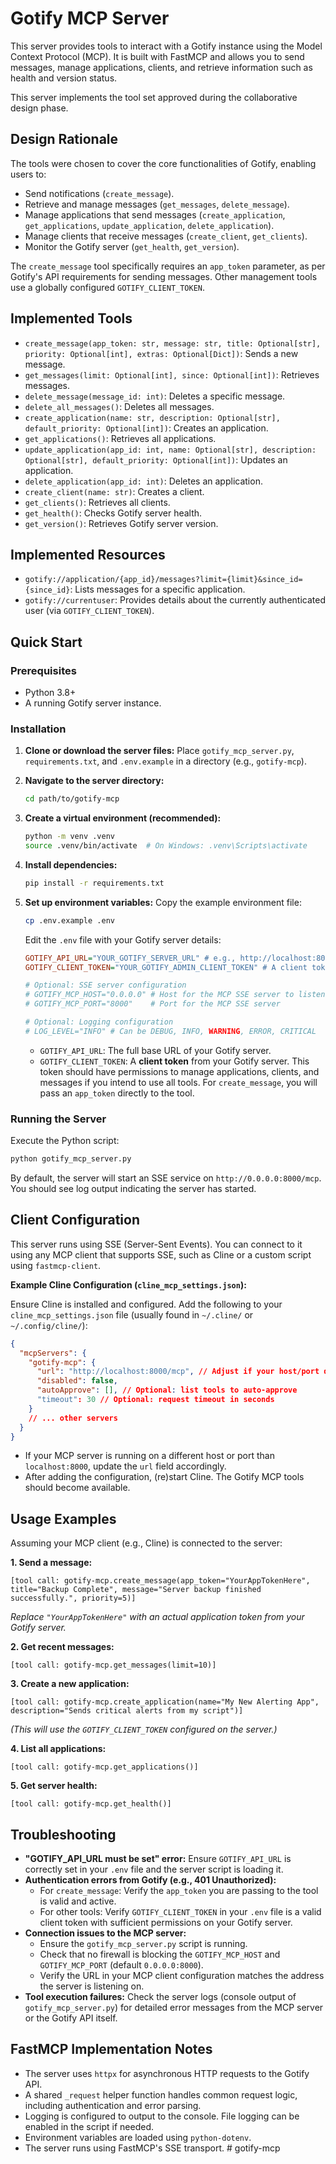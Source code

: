 # Gotify MCP Server

This server provides tools to interact with a Gotify instance using the Model Context Protocol (MCP). It is built with FastMCP and allows you to send messages, manage applications, clients, and retrieve information such as health and version status.

This server implements the tool set approved during the collaborative design phase.

## Design Rationale

The tools were chosen to cover the core functionalities of Gotify, enabling users to:
- Send notifications (`create_message`).
- Retrieve and manage messages (`get_messages`, `delete_message`).
- Manage applications that send messages (`create_application`, `get_applications`, `update_application`, `delete_application`).
- Manage clients that receive messages (`create_client`, `get_clients`).
- Monitor the Gotify server (`get_health`, `get_version`).

The `create_message` tool specifically requires an `app_token` parameter, as per Gotify's API requirements for sending messages. Other management tools use a globally configured `GOTIFY_CLIENT_TOKEN`.

## Implemented Tools

- `create_message(app_token: str, message: str, title: Optional[str], priority: Optional[int], extras: Optional[Dict])`: Sends a new message.
- `get_messages(limit: Optional[int], since: Optional[int])`: Retrieves messages.
- `delete_message(message_id: int)`: Deletes a specific message.
- `delete_all_messages()`: Deletes all messages.
- `create_application(name: str, description: Optional[str], default_priority: Optional[int])`: Creates an application.
- `get_applications()`: Retrieves all applications.
- `update_application(app_id: int, name: Optional[str], description: Optional[str], default_priority: Optional[int])`: Updates an application.
- `delete_application(app_id: int)`: Deletes an application.
- `create_client(name: str)`: Creates a client.
- `get_clients()`: Retrieves all clients.
- `get_health()`: Checks Gotify server health.
- `get_version()`: Retrieves Gotify server version.

## Implemented Resources

- `gotify://application/{app_id}/messages?limit={limit}&since_id={since_id}`: Lists messages for a specific application.
- `gotify://currentuser`: Provides details about the currently authenticated user (via `GOTIFY_CLIENT_TOKEN`).

## Quick Start

### Prerequisites
- Python 3.8+
- A running Gotify server instance.

### Installation

1.  **Clone or download the server files:**
    Place `gotify_mcp_server.py`, `requirements.txt`, and `.env.example` in a directory (e.g., `gotify-mcp`).

2.  **Navigate to the server directory:**
    ```bash
    cd path/to/gotify-mcp
    ```

3.  **Create a virtual environment (recommended):**
    ```bash
    python -m venv .venv
    source .venv/bin/activate  # On Windows: .venv\Scripts\activate
    ```

4.  **Install dependencies:**
    ```bash
    pip install -r requirements.txt
    ```

5.  **Set up environment variables:**
    Copy the example environment file:
    ```bash
    cp .env.example .env
    ```
    Edit the `.env` file with your Gotify server details:
    ```ini
    GOTIFY_API_URL="YOUR_GOTIFY_SERVER_URL" # e.g., http://localhost:80 or https://gotify.example.com
    GOTIFY_CLIENT_TOKEN="YOUR_GOTIFY_ADMIN_CLIENT_TOKEN" # A client token with permissions to manage apps/messages

    # Optional: SSE server configuration
    # GOTIFY_MCP_HOST="0.0.0.0" # Host for the MCP SSE server to listen on
    # GOTIFY_MCP_PORT="8000"    # Port for the MCP SSE server

    # Optional: Logging configuration
    # LOG_LEVEL="INFO" # Can be DEBUG, INFO, WARNING, ERROR, CRITICAL
    ```
    - `GOTIFY_API_URL`: The full base URL of your Gotify server.
    - `GOTIFY_CLIENT_TOKEN`: A **client token** from your Gotify server. This token should have permissions to manage applications, clients, and messages if you intend to use all tools. For `create_message`, you will pass an `app_token` directly to the tool.

### Running the Server

Execute the Python script:
```bash
python gotify_mcp_server.py
```
By default, the server will start an SSE service on `http://0.0.0.0:8000/mcp`.
You should see log output indicating the server has started.

## Client Configuration

This server runs using SSE (Server-Sent Events). You can connect to it using any MCP client that supports SSE, such as Cline or a custom script using `fastmcp-client`.

**Example Cline Configuration (`cline_mcp_settings.json`):**

Ensure Cline is installed and configured. Add the following to your `cline_mcp_settings.json` file (usually found in `~/.cline/` or `~/.config/cline/`):

```json
{
  "mcpServers": {
    "gotify-mcp": {
      "url": "http://localhost:8000/mcp", // Adjust if your host/port differs
      "disabled": false,
      "autoApprove": [], // Optional: list tools to auto-approve
      "timeout": 30 // Optional: request timeout in seconds
    }
    // ... other servers
  }
}
```

- If your MCP server is running on a different host or port than `localhost:8000`, update the `url` field accordingly.
- After adding the configuration, (re)start Cline. The Gotify MCP tools should become available.

## Usage Examples

Assuming your MCP client (e.g., Cline) is connected to the server:

**1. Send a message:**
```
[tool call: gotify-mcp.create_message(app_token="YourAppTokenHere", title="Backup Complete", message="Server backup finished successfully.", priority=5)]
```
*Replace `"YourAppTokenHere"` with an actual application token from your Gotify server.*

**2. Get recent messages:**
```
[tool call: gotify-mcp.get_messages(limit=10)]
```

**3. Create a new application:**
```
[tool call: gotify-mcp.create_application(name="My New Alerting App", description="Sends critical alerts from my script")]
```
*(This will use the `GOTIFY_CLIENT_TOKEN` configured on the server.)*

**4. List all applications:**
```
[tool call: gotify-mcp.get_applications()]
```

**5. Get server health:**
```
[tool call: gotify-mcp.get_health()]
```

## Troubleshooting

-   **"GOTIFY_API_URL must be set" error:** Ensure `GOTIFY_API_URL` is correctly set in your `.env` file and the server script is loading it.
-   **Authentication errors from Gotify (e.g., 401 Unauthorized):**
    -   For `create_message`: Verify the `app_token` you are passing to the tool is valid and active.
    -   For other tools: Verify `GOTIFY_CLIENT_TOKEN` in your `.env` file is a valid client token with sufficient permissions on your Gotify server.
-   **Connection issues to the MCP server:**
    -   Ensure the `gotify_mcp_server.py` script is running.
    -   Check that no firewall is blocking the `GOTIFY_MCP_HOST` and `GOTIFY_MCP_PORT` (default `0.0.0.0:8000`).
    -   Verify the URL in your MCP client configuration matches the address the server is listening on.
-   **Tool execution failures:** Check the server logs (console output of `gotify_mcp_server.py`) for detailed error messages from the MCP server or the Gotify API itself.

## FastMCP Implementation Notes

-   The server uses `httpx` for asynchronous HTTP requests to the Gotify API.
-   A shared `_request` helper function handles common request logic, including authentication and error parsing.
-   Logging is configured to output to the console. File logging can be enabled in the script if needed.
-   Environment variables are loaded using `python-dotenv`.
-   The server runs using FastMCP's SSE transport. # gotify-mcp
